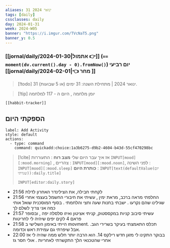 ```yaml
---
aliases: 31 ינואר 2024
tags: [daily]
cssclasses: daily
day: 2024-01-31
week: 2024-W05
banner: "https://i.imgur.com/TVcNaT5.png"
banner_y: 0.5
---
```


### [[jornal/daily/2024-01-30|אתמול 👉]] (**`== moment(dv.current().day - 0).fromNow()`**) יום רביעי [[jornal/daily/2024-02-01|👈 מחר ]]

> [!todo]   31 ינואר 2024 | מתחילת השנה: 31 ימים (או 5 שבועות). 

> [!tip]  יומן מלחמה , היום ה - 117 למלחמה

```meta-bind-embed
[[habbit-tracker]]
```

## הספקתי היום

```meta-bind-button
label: Add Activity
style: default
actions: 
  - type: command
    command: quickadd:choice:1a3b6275-d9b2-4604-b43d-55cf470298bc

```

> [!cite] אז איך עבר היום שלי
> **מצב רוח** :  התעוררות `INPUT[mood][:mood.morning]` , צהריים : `INPUT[mood][:mood.noon]`,  לפני השינה :  `INPUT[mood][:mood.sleep]`
> **כותרת היום** : `INPUT[text(defaultValue(יום שגרתי)):daily.title]`
> ```meta-bind
> INPUT[editor:daily.story]
> ```
- 21:56 לקחתי חבילה, את הצילינדר האחרון לדלת  
- 21:56 החלפתי מראה ברכב, מראת ימין , עשיתי את חיבורי החשמל בעצמי אחרי שגילינו שהם נקרעו . ישבתי בחנות שעה וחצי והלחמתי . בסוף המוסכנית שואל אותי כמה אני צריך לשלם לך  
- 21:57 עשיתי סיבוב קניות במקססטוק, קניתי אציטון ואיזו סלסלה יפה , ובסופר פראם 4 לקים יפים שיהיה לי לחריטות  
- 21:58 הייתי באימון השלישי ב movment. תכלס התאמצתי בעיקר בשרירי הגב. אבל שיפרתי גם עמידת ראש וכדומה. 
- 22:00 בבוקר התקינו לי מזגן חדש רילקס 14. הוא הרבה יותר חלש ממה שהיה לי אז אחרי שהטכנאי הלך התקשרתי לאחריות . אולי חסר גז 
